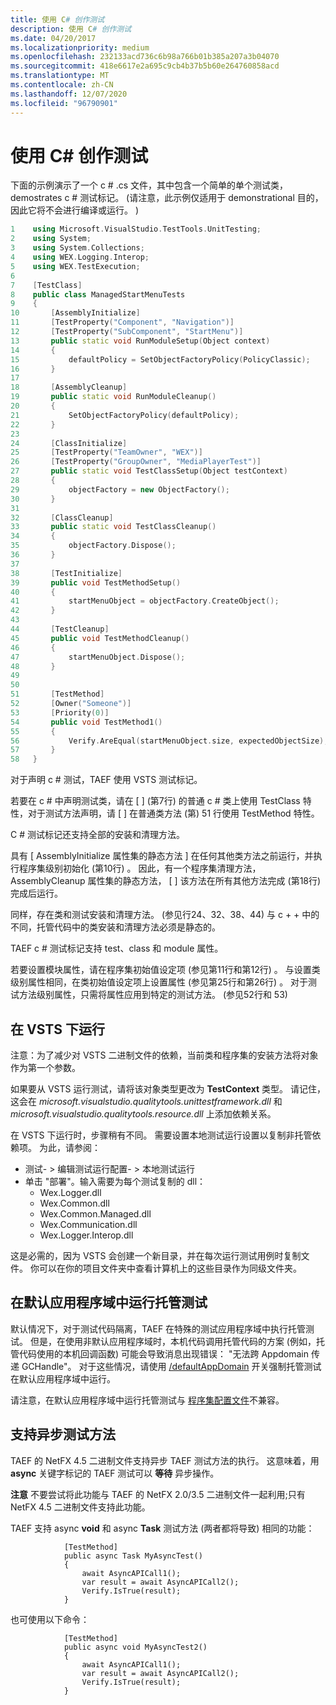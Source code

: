 ```yaml
---
title: 使用 C# 创作测试
description: 使用 C# 创作测试
ms.date: 04/20/2017
ms.localizationpriority: medium
ms.openlocfilehash: 232133acd736c6b98a766b01b385a207a3b04070
ms.sourcegitcommit: 418e6617e2a695c9cb4b37b5b60e264760858acd
ms.translationtype: MT
ms.contentlocale: zh-CN
ms.lasthandoff: 12/07/2020
ms.locfileid: "96790901"
---
```

# <a name="authoring-tests-in-c"></a>使用 C# 创作测试


下面的示例演示了一个 c # .cs 文件，其中包含一个简单的单个测试类，demostrates c # 测试标记。  (请注意，此示例仅适用于 demonstrational 目的，因此它将不会进行编译或运行。 ) 

```cpp
1    using Microsoft.VisualStudio.TestTools.UnitTesting;
2    using System;
3    using System.Collections;
4    using WEX.Logging.Interop;
5    using WEX.TestExecution;
6
7    [TestClass]
8    public class ManagedStartMenuTests
9    {
10       [AssemblyInitialize]
11       [TestProperty("Component", "Navigation")]
12       [TestProperty("SubComponent", "StartMenu")]
13       public static void RunModuleSetup(Object context)
14       {
15           defaultPolicy = SetObjectFactoryPolicy(PolicyClassic);
16       }
17
18       [AssemblyCleanup]
19       public static void RunModuleCleanup()
20       {
21           SetObjectFactoryPolicy(defaultPolicy);
22       }
23
24       [ClassInitialize]
25       [TestProperty("TeamOwner", "WEX")]
26       [TestProperty("GroupOwner", "MediaPlayerTest")]
27       public static void TestClassSetup(Object testContext)
28       {
29           objectFactory = new ObjectFactory();
30       }
31
32       [ClassCleanup]
33       public static void TestClassCleanup()
34       {
35           objectFactory.Dispose();
36       }
37
38       [TestInitialize]
39       public void TestMethodSetup()
40       {
41           startMenuObject = objectFactory.CreateObject();
42       }
43
44       [TestCleanup]
45       public void TestMethodCleanup()
46       {
47           startMenuObject.Dispose();
48       }
49
50
51       [TestMethod]
52       [Owner("Someone")]
53       [Priority(0)]
54       public void TestMethod1()
55       {
56           Verify.AreEqual(startMenuObject.size, expectedObjectSize);
57       }
58   }
```

对于声明 c \# 测试，TAEF 使用 VSTS 测试标记。

若要在 c # 中声明测试类，请在 \[ \] (第7行) 的普通 c # 类上使用 TestClass 特性，对于测试方法声明，请 \[ \] 在普通类方法 (第) 51 行使用 TestMethod 特性。

C # 测试标记还支持全部的安装和清理方法。

具有 \[ AssemblyInitialize 属性集的静态方法 \] 在任何其他类方法之前运行，并执行程序集级别初始化 (第10行) 。 因此，有一个程序集清理方法，AssemblyCleanup 属性集的静态方法， \[ \] 该方法在所有其他方法完成 (第18行) 完成后运行。

同样，存在类和测试安装和清理方法。  (参见行24、32、38、44) 与 c + + 中的不同，托管代码中的类安装和清理方法必须是静态的。

TAEF c # 测试标记支持 test、class 和 module 属性。

若要设置模块属性，请在程序集初始值设定项 (参见第11行和第12行) 。 与设置类级别属性相同，在类初始值设定项上设置属性 (参见第25行和第26行) 。 对于测试方法级别属性，只需将属性应用到特定的测试方法。  (参见52行和 53) 

## <a name="span-idrunning_under_vstsspanspan-idrunning_under_vstsspanspan-idrunning_under_vstsspanrunning-under-vsts"></a><span id="Running_under_VSTS"></span><span id="running_under_vsts"></span><span id="RUNNING_UNDER_VSTS"></span>在 VSTS 下运行


注意：为了减少对 VSTS 二进制文件的依赖，当前类和程序集的安装方法将对象作为第一个参数。

如果要从 VSTS 运行测试，请将该对象类型更改为 **TestContext** 类型。 请记住，这会在 *microsoft.visualstudio.qualitytools.unittestframework.dll* 和 *microsoft.visualstudio.qualitytools.resource.dll* 上添加依赖关系。

在 VSTS 下运行时，步骤稍有不同。 需要设置本地测试运行设置以复制非托管依赖项。 为此，请参阅：

-   测试- &gt; 编辑测试运行配置- &gt; 本地测试运行
-   单击 "部署"。输入需要为每个测试复制的 dll：
    -   Wex.Logger.dll
    -   Wex.Common.dll
    -   Wex.Common.Managed.dll
    -   Wex.Communication.dll
    -   Wex.Logger.Interop.dll

这是必需的，因为 VSTS 会创建一个新目录，并在每次运行测试用例时复制文件。 你可以在你的项目文件夹中查看计算机上的这些目录作为同级文件夹。

## <a name="span-idrunning_managed_tests_in_the_default_application_domainspanspan-idrunning_managed_tests_in_the_default_application_domainspanspan-idrunning_managed_tests_in_the_default_application_domainspanrunning-managed-tests-in-the-default-application-domain"></a><span id="Running_managed_tests_in_the_default_application_domain"></span><span id="running_managed_tests_in_the_default_application_domain"></span><span id="RUNNING_MANAGED_TESTS_IN_THE_DEFAULT_APPLICATION_DOMAIN"></span>在默认应用程序域中运行托管测试


默认情况下，对于测试代码隔离，TAEF 在特殊的测试应用程序域中执行托管测试。 但是，在使用非默认应用程序域时，本机代码调用托管代码的方案 (例如，托管代码使用的本机回调函数) 可能会导致消息出现错误： "无法跨 Appdomain 传递 GCHandle"。 对于这些情况，请使用 [/defaultAppDomain](te-exe-command-line-parameters.md#defaultappdomain) 开关强制托管测试在默认应用程序域中运行。

请注意，在默认应用程序域中运行托管测试与 [程序集配置文件](assembly-config-files.md)不兼容。

## <a name="span-idsupport_for_async_test_methodsspanspan-idsupport_for_async_test_methodsspanspan-idsupport_for_async_test_methodsspansupport-for-async-test-methods"></a><span id="Support_for_async_test_methods"></span><span id="support_for_async_test_methods"></span><span id="SUPPORT_FOR_ASYNC_TEST_METHODS"></span>支持异步测试方法


TAEF 的 NetFX 4.5 二进制文件支持异步 TAEF 测试方法的执行。 这意味着，用 **async** 关键字标记的 TAEF 测试可以 **等待** 异步操作。

**注意**  不要尝试将此功能与 TAEF 的 NetFX 2.0/3.5 二进制文件一起利用;只有 NetFX 4.5 二进制文件支持此功能。

 

TAEF 支持 async **void** 和 async **Task** 测试方法 (两者都将导致) 相同的功能：

```CSharp
            [TestMethod]
            public async Task MyAsyncTest()
            {
                await AsyncAPICall1();
                var result = await AsyncAPICall2();
                Verify.IsTrue(result);
            }
```

也可使用以下命令：

```CSharp
            [TestMethod]
            public async void MyAsyncTest2()
            {
                await AsyncAPICall1();
                var result = await AsyncAPICall2();
                Verify.IsTrue(result);
            }
```

 

 





